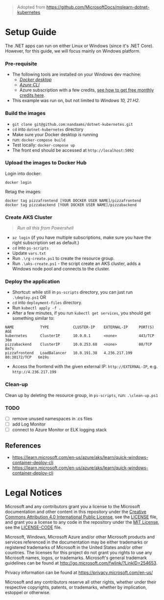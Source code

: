 > Adopted from https://github.com/MicrosoftDocs/mslearn-dotnet-kubernetes

# Setup Guide

The .NET apps can run on either Linux or Windows (since it's .NET Core). However, for this guide, we will focus mainly on Windows platform.

### Pre-requisite
- The following tools are installed on your Windows dev machine: 
    - [_Docker desktop_](https://docs.docker.com/desktop/install/windows-install/)
    - [_Azure CLI_](https://learn.microsoft.com/en-us/cli/azure/install-azure-cli-windows?tabs=azure-cli)
    - Azure subscription with a few credits, [see how to get free monthly credits here](https://azure.microsoft.com/en-us/pricing/member-offers/credit-for-visual-studio-subscribers/).
- This example was run on, but not limited to _Windows 10, 21 H2_.

### Build the images

- `git clone git@github.com:nandaams/dotnet-kubernetes.git`
- `cd` into `dotnet-kubernetes` directory
- Make sure your Docker desktop is running
- run: `docker-compose build`
- Test locally: `docker-compose up`
- The front end should be accessed at `http://localhost:5092`

### Upload the images to Docker Hub

Login into docker:
```
docker login
```

Retag the images:
```
docker tag pizzafrontend [YOUR DOCKER USER NAME]/pizzafrontend
docker tag pizzabackend [YOUR DOCKER USER NAME]/pizzabackend
```

### Create AKS Cluster

> _Run all this from Powershell_

- `az login` (if you have multiple subscriptions, make sure you have the right subscription set as default.)
- `cd` into `ps-scripts`
- Update `vars.txt`
- Run `.\rg-create.ps1` to create the resource group.
- Run `.\aks-create.ps1` - the script create an AKS cluster, adds a Windows node pool and connects to the cluster.

### Deploy the application

- Shortcut: while still in `ps-scripts` directory, you can just run `.\deploy.ps1` OR
- `cd` into `deployment-files` directory.
- Run `kubectl apply -f .`
- After a few minutes, if you run `kubectl get services`, you should get something similar to:

```
NAME            TYPE           CLUSTER-IP    EXTERNAL-IP     PORT(S)        AGE
kubernetes      ClusterIP      10.0.0.1      <none>          443/TCP        36m
pizzabackend    ClusterIP      10.0.253.68   <none>          80/TCP         8m7s
pizzafrontend   LoadBalancer   10.0.191.38   4.236.217.199   80:30172/TCP   6m19s
```

- Access the frontend with the given external IP: `http://EXTERNAL-IP`, e.g. `http://4.236.217.199`

### Clean-up
Clean up by deleting the resource group, in `ps-scripts`, run: `.\clean-up.ps1`

### TODO

- [ ] remove unused namespaces in .cs files
- [ ] add Log Monitor
- [ ] connect to Azure Monitor or ELK logging stack

## References

- https://learn.microsoft.com/en-us/azure/aks/learn/quick-windows-container-deploy-cli
- https://learn.microsoft.com/en-us/azure/aks/learn/quick-windows-container-deploy-cli

# Legal Notices

Microsoft and any contributors grant you a license to the Microsoft documentation and other content
in this repository under the [Creative Commons Attribution 4.0 International Public License](https://creativecommons.org/licenses/by/4.0/legalcode),
see the [LICENSE](LICENSE) file, and grant you a license to any code in the repository under the [MIT License](https://opensource.org/licenses/MIT), see the
[LICENSE-CODE](LICENSE-CODE) file.

Microsoft, Windows, Microsoft Azure and/or other Microsoft products and services referenced in the documentation
may be either trademarks or registered trademarks of Microsoft in the United States and/or other countries.
The licenses for this project do not grant you rights to use any Microsoft names, logos, or trademarks.
Microsoft's general trademark guidelines can be found at http://go.microsoft.com/fwlink/?LinkID=254653.

Privacy information can be found at https://privacy.microsoft.com/en-us/

Microsoft and any contributors reserve all other rights, whether under their respective copyrights, patents,
or trademarks, whether by implication, estoppel or otherwise.
